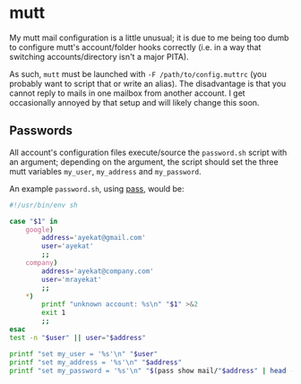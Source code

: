 mutt
====

My mutt mail configuration is a little unusual; it is due to me being too dumb
to configure mutt's account/folder hooks correctly (i.e. in a way that switching
accounts/directory isn't a major PITA).

As such, `mutt` must be launched with `-F /path/to/config.muttrc` (you probably
want to script that or write an alias). The disadvantage is that you cannot
reply to mails in one mailbox from another account. I get occasionally annoyed
by that setup and will likely change this soon.


Passwords
---------

All account's configuration files execute/source the `password.sh` script with
an argument; depending on the argument, the script should set the three mutt
variables `my_user`, `my_address` and `my_password`.

An example `password.sh`, using [pass](https://www.passworstore.org/), would be:

```sh
#!/usr/bin/env sh

case "$1" in
	google)
		address='ayekat@gmail.com'
		user='ayekat'
		;;
	company)
		address='ayekat@company.com'
		user='mrayekat'
		;;
	*)
		printf "unknown account: %s\n" "$1" >&2
		exit 1
		;;
esac
test -n "$user" || user="$address"

printf "set my_user = '%s'\n" "$user"
printf "set my_address = '%s'\n" "$address"
printf "set my_password = '%s'\n" "$(pass show mail/"$address" | head -n 1)"
```
